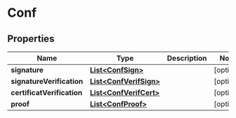 # Conf

## Properties
Name | Type | Description | Notes
------------ | ------------- | ------------- | -------------
**signature** | [**List&lt;ConfSign&gt;**](ConfSign.md) |  |  [optional]
**signatureVerification** | [**List&lt;ConfVerifSign&gt;**](ConfVerifSign.md) |  |  [optional]
**certificatVerification** | [**List&lt;ConfVerifCert&gt;**](ConfVerifCert.md) |  |  [optional]
**proof** | [**List&lt;ConfProof&gt;**](ConfProof.md) |  |  [optional]

